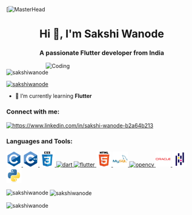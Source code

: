 [![MasterHead](https://camo.githubusercontent.com/b40aa6e0a49e00065a11b3773f9f4d7098be2fed4da538a0a32abb74992a7869/68747470733a2f2f726973686176616e616e642e6769746875622e696f2f7374617469632f696d616765732f6772656574696e67732e676966)
<h1 align="center">Hi 👋, I'm Sakshi Wanode</h1>
<h3 align="center">A passionate Flutter developer from India</h3>
<img align="right" alt="Coding" width="400" src="https://miro.medium.com/max/1400/1*qdAW1TjCN57h1lbuuzvchg.gif">

<p align="left"> <img src="https://komarev.com/ghpvc/?username=sakshiwanode&label=Profile%20views&color=0e75b6&style=flat" alt="sakshiwanode" /> </p>

<p align="left"> <a href="https://github.com/ryo-ma/github-profile-trophy"><img src="https://github-profile-trophy.vercel.app/?username=sakshiwanode" alt="sakshiwanode" /></a> </p>

- 🌱 I’m currently learning **Flutter**

<h3 align="left">Connect with me:</h3>
<p align="left">
<a href="https://linkedin.com/in/https://www.linkedin.com/in/sakshi-wanode-b2a64b213" target="blank"><img align="center" src="https://raw.githubusercontent.com/rahuldkjain/github-profile-readme-generator/master/src/images/icons/Social/linked-in-alt.svg" alt="https://www.linkedin.com/in/sakshi-wanode-b2a64b213" height="30" width="40" /></a>
</p>

<h3 align="left">Languages and Tools:</h3>
<p align="left"> <a href="https://www.cprogramming.com/" target="_blank" rel="noreferrer"> <img src="https://raw.githubusercontent.com/devicons/devicon/master/icons/c/c-original.svg" alt="c" width="40" height="40"/> </a> <a href="https://www.w3schools.com/cpp/" target="_blank" rel="noreferrer"> <img src="https://raw.githubusercontent.com/devicons/devicon/master/icons/cplusplus/cplusplus-original.svg" alt="cplusplus" width="40" height="40"/> </a> <a href="https://www.w3schools.com/css/" target="_blank" rel="noreferrer"> <img src="https://raw.githubusercontent.com/devicons/devicon/master/icons/css3/css3-original-wordmark.svg" alt="css3" width="40" height="40"/> </a> <a href="https://dart.dev" target="_blank" rel="noreferrer"> <img src="https://www.vectorlogo.zone/logos/dartlang/dartlang-icon.svg" alt="dart" width="40" height="40"/> </a> <a href="https://flutter.dev" target="_blank" rel="noreferrer"> <img src="https://www.vectorlogo.zone/logos/flutterio/flutterio-icon.svg" alt="flutter" width="40" height="40"/> </a> <a href="https://www.w3.org/html/" target="_blank" rel="noreferrer"> <img src="https://raw.githubusercontent.com/devicons/devicon/master/icons/html5/html5-original-wordmark.svg" alt="html5" width="40" height="40"/> </a> <a href="https://www.mysql.com/" target="_blank" rel="noreferrer"> <img src="https://raw.githubusercontent.com/devicons/devicon/master/icons/mysql/mysql-original-wordmark.svg" alt="mysql" width="40" height="40"/> </a> <a href="https://opencv.org/" target="_blank" rel="noreferrer"> <img src="https://www.vectorlogo.zone/logos/opencv/opencv-icon.svg" alt="opencv" width="40" height="40"/> </a> <a href="https://www.oracle.com/" target="_blank" rel="noreferrer"> <img src="https://raw.githubusercontent.com/devicons/devicon/master/icons/oracle/oracle-original.svg" alt="oracle" width="40" height="40"/> </a> <a href="https://pandas.pydata.org/" target="_blank" rel="noreferrer"> <img src="https://raw.githubusercontent.com/devicons/devicon/2ae2a900d2f041da66e950e4d48052658d850630/icons/pandas/pandas-original.svg" alt="pandas" width="40" height="40"/> </a> <a href="https://www.python.org" target="_blank" rel="noreferrer"> <img src="https://raw.githubusercontent.com/devicons/devicon/master/icons/python/python-original.svg" alt="python" width="40" height="40"/> </a> </p>

<p><img align="left" src="https://github-readme-stats-git-masterrstaa-rickstaa.vercel.app/api/top-langs/?username=sakshiwanode&show_icons=true&locale=en&layout=compact" alt="sakshiwanode" /></p>

<p>&nbsp;<img align="center" src="https://github-readme-stats-git-masterrstaa-rickstaa.vercel.app/api?username=sakshiwanode&show_icons=true&locale=en" alt="sakshiwanode" /></p>

<p><img align="center" src="https://github-readme-streak-stats.herokuapp.com/?user=sakshiwanode&" alt="sakshiwanode" /></p>
